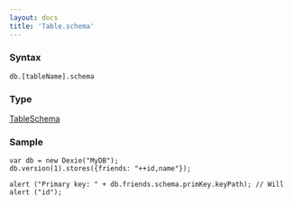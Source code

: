 ```yaml
---
layout: docs
title: 'Table.schema'
---
```


### Syntax

    db.[tableName].schema

### Type

[TableSchema](TableSchema)

### Sample

    var db = new Dexie("MyDB");
    db.version(1).stores({friends: "++id,name"});

    alert ("Primary key: " + db.friends.schema.primKey.keyPath); // Will alert ("id");
